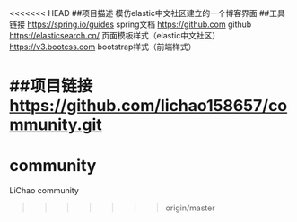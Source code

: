 <<<<<<< HEAD
##项目描述
模仿elastic中文社区建立的一个博客界面
##工具链接
https://spring.io/guides spring文档
https://github.com github
https://elasticsearch.cn/  页面模板样式（elastic中文社区）
https://v3.bootcss.com bootstrap样式（前端样式）

##项目链接
https://github.com/lichao158657/community.git
=======
# community
LiChao community
>>>>>>> origin/master
